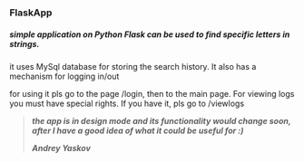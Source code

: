 ### FlaskApp

##### simple application on Python Flask can be used to find specific letters in strings.

it uses MySql database for storing the search history. 
It also has a mechanism for logging in/out

for using it pls go to the page /login, then to the main page. 
For viewing logs you must have special rights. 
If you have it, pls go to /viewlogs

> ***the app is in design mode and its functionality would change soon, 
after I have a good idea of what it could be useful for  :)***
 >
 > ***Andrey Yaskov***
